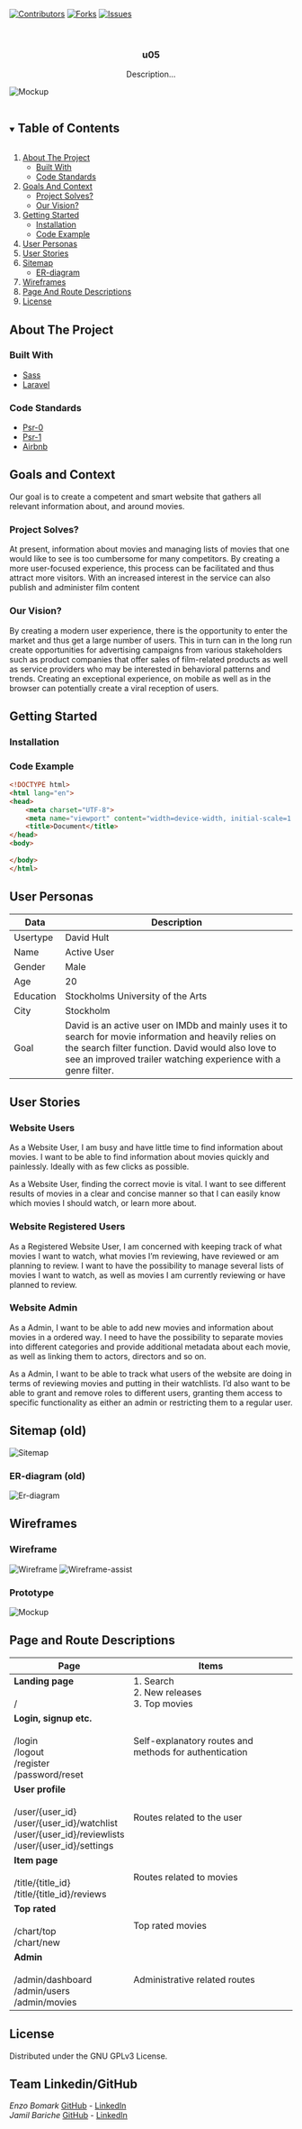 [![Contributors][contributors-shield]][contributors-url]
[![Forks][forks-shield]][forks-url]
[![Issues][issues-shield]][issues-url]


<br />
<p align="center">
  <h3 align="center">u05</h3>

  <p align="center">
    Description...
  </p>

  ![Mockup](/assets/Mockup.png?raw=true)
</p>

<!-- TABLE OF CONTENTS -->
<details open="open">
  <summary><h2 style="display: inline-block">Table of Contents</h2></summary>
  <ol>
    <li><a href="#about-the-project">About The Project</a>
            <ul>
                <li><a href="#built-with">Built With</a></li>
                <li><a href="#code-standards">Code Standards</a></li>
            </ul>
    </li>  
    <li>
        <a href="#goals-and-context">Goals And Context</a>
            <ul>
                <li><a href="#project-solves">Project Solves?</a></li>
                <li><a href="#our-vision">Our Vision?</a></li>
            </ul>
    </li>
   <li>
        <a href="#getting-started">Getting Started</a>
            <ul>
                <li><a href="#installation">Installation</a></li>
                <li><a href="#code-example">Code Example</a></li>
            </ul>
   </li>
    <li><a href="#user-Personas">User Personas</a></li>
    <li><a href="#user-stories">User Stories</a></li>
    <li>
        <a href="#sitemap">Sitemap</a> 
            <ul>
                <li><a href="#er-diagram">ER-diagram</a></li>
            </ul>
    </li>
    <li><a href="#wireframes">Wireframes</a></li>
    <li><a href="#page-and-route-descriptions">Page And Route Descriptions</a></li>
    <li><a href="#license">License</a></li>
  </ol>
</details>

<!-- ABOUT THE PROJECT -->

## About The Project

<!--[![](Image link)-->

### Built With

* [Sass](https://sass-lang.com)
* [Laravel](https://laravel.com)

### Code Standards
* [Psr-0](https://github.com/php-fig/fig-standards/blob/master/accepted/PSR-0.md)
* [Psr-1](https://github.com/php-fig/fig-standards/blob/master/accepted/PSR-1-basic-coding-standard.md)
* [Airbnb](https://github.com/airbnb/javascript)


## Goals and Context
Our goal is to create a competent and smart website that gathers all relevant information about, and around movies.

### Project Solves?
At present, information about movies and managing lists of movies that one would like to see is too cumbersome for many competitors. By creating a more user-focused experience, this process can be facilitated and thus attract more visitors. With an increased interest in the service can also publish and administer film content

### Our Vision?
By creating a modern user experience, there is the opportunity to enter the market and thus get a large number of users. This in turn can in the long run create opportunities for advertising campaigns from various stakeholders such as product companies that offer sales of film-related products as well as service providers who may be interested in behavioral patterns and trends. Creating an exceptional experience, on mobile as well as in the browser can potentially create a viral reception of users.



<!-- GETTING STARTED -->
## Getting Started


### Installation
<!--Insert Installation example. ex, npm install... -->


### Code Example
<!--Insert small code example-->

```html
<!DOCTYPE html>
<html lang="en">
<head>
    <meta charset="UTF-8">
    <meta name="viewport" content="width=device-width, initial-scale=1.0">
    <title>Document</title>
</head>
<body>
    
</body>
</html>
```

## User Personas

| Data        | Description |
| ----------- | ----------- |
| Usertype    | David Hult |
| Name        | Active User  |
| Gender      | Male        |
| Age         | 20          |
| Education   | Stockholms University of the Arts|
| City        | Stockholm   |
| Goal        | David is an active user on IMDb and mainly uses it to search for movie information and heavily relies on the search filter function. David would also love to see an improved trailer watching experience with a genre filter.|



## User Stories

### Website Users
As a Website User, I am busy and have little time to find information about movies. I want to be able to find information about movies quickly and painlessly. Ideally with as few clicks as possible.

As a Website User, finding the correct movie is vital. I want to see different results of movies in a clear and concise manner so that I can easily know which movies I should watch, or learn more about.

###    Website Registered Users
As a Registered Website User, I am concerned with keeping track of what movies I want to watch, what movies I’m reviewing, have reviewed or am planning to review. I want to have the possibility to manage several lists of movies I want to watch, as well as movies I am currently reviewing or have planned to review.

### Website Admin
As a Admin, I want to be able to add new movies and information about movies in a ordered way. I need to have the possibility to separate movies into different categories and provide additional metadata about each movie, as well as linking them to actors, directors and so on.

As a Admin, I want to be able to track what users of the website are doing in terms of reviewing movies and putting in their watchlists. I’d also want to be able to grant and remove roles to different users, granting them access to specific functionality as either an admin or restricting them to a regular user.



## Sitemap (old)

<!--Insert Sitemap-->
![Sitemap](/assets/Sitemap.png?raw=true)

### ER-diagram (old)
![Er-diagram](/assets/erdiagram.png?raw=true)

## Wireframes

### Wireframe
![Wireframe](/assets/Wireframe-u05.png?raw=true)
![Wireframe-assist](/assets/Wireframe-u05-explain.png?raw=true)
### Prototype
<!--Insert Adobe XD file download-->
<!--Insert prototype Image-->
![Mockup](/assets/Mockup-grid.png?raw=true)


## Page and Route Descriptions

| Page        | Items       |
| ----------- | ----------- |
| **Landing page** <br /> <br /> /  | 1. Search <br /> 2. New releases <br /> 3. Top movies |  <br /> 4. Coming soon |
| **Login, signup etc.** <br /> <br /> /login <br /> /logout <br /> /register <br /> /password/reset | Self-explanatory routes and methods for authentication  |
| **User profile** <br /> <br /> /user/{user_id} <br /> /user/{user_id}/watchlist <br /> /user/{user_id}/reviewlists <br /> /user/{user_id}/settings | Routes related to the user  |
| **Item page** <br /> <br /> /title/{title_id} <br /> /title/{title_id}/reviews | Routes related to movies |
| **Top rated** <br /> <br /> /chart/top <br /> /chart/new| Top rated movies |
| **Admin** <br /> <br /> /admin/dashboard <br /> /admin/users <br /> /admin/movies | Administrative related routes |

<!-- | **Genre Page** <br /> <br /> /genre/{genre} | Route for showing movies and TV-shows by genre | -->


## License

Distributed under the GNU GPLv3 License. 



## Team Linkedin/GitHub
<!--Insert team members-->
*Enzo Bomark* [GitHub](https://github.com/EnzoBomark) - [LinkedIn](https://www.linkedin.com/in/enzo-bomark-9046651b1/)<br>
*Jamil Bariche* [GitHub](https://github.com/jamil-source) - [LinkedIn](https://www.linkedin.com/in/jamil-bariche-25561b189/)<br>

<!-- MARKDOWN LINKS & IMAGES -->
[contributors-shield]: https://img.shields.io/github/contributors/chas-academy/u05-imdb-clon-grupp1.svg?style=for-the-badge
[contributors-url]: https://github.com/chas-academy/u05-imdb-clon-grupp1/graphs/contributors
[forks-shield]: https://img.shields.io/github/forks/chas-academy/u05-imdb-clon-grupp1.svg?style=for-the-badge
[forks-url]: https://github.com/chas-academy/u05-imdb-clon-grupp1/network/members
[issues-shield]: https://img.shields.io/github/issues/chas-academy/u05-imdb-clon-grupp1.svg?style=for-the-badge
[issues-url]: https://github.com/chas-academy/u05-imdb-clon-grupp1/issues


